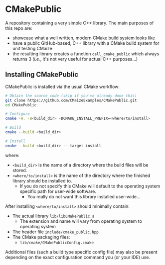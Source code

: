 # CMakePublic
A repository containing a very simple C++ library. The main purposes of this 
repo are:

- showcase what a well written, modern CMake build system looks like
- have a public GitHub-based, C++ library with a CMake build system for unit 
  testing CMaize
- the resulting library creates a function `call_cmake_public` which always
  returns 3 (*i.e.*, it's not very useful for actual C++ purposes...)  

## Installing CMakePublic

CMakePublic is installed via the usual CMake workflow:

```.bash
# Obtain the source code (skip if you've already done this)
git clone https://github.com/CMaizeExamples/CMakePublic.git
cd CMakePublic

# Configure
cmake -H. -B<build_dir> -DCMAKE_INSTALL_PREFIX=<where/to/install>

# Build
cmake --build <build_dir>

# Install
cmake --build <build_dir> -- target install
```

where:

- `<build_dir>` is the name of a directory where the build files will be stored.
- `<where/to/install>` is the name of the directory where the finished library
  should be installed to.
  - If you do not specify this CMake will default to the operating system 
    specific path for user-wide software.
    - You really do not want this library installed user-wide...

After installing `<where/to/install>` should minimally contain:

- The actual library `lib/libCMakePublic.a`
  - The extension and name will vary from operating system to operating system
- The header file `include/cmake_public.hpp`
- The CMake packaging files:
  - `lib/cmake/CMakePublicConfig.cmake`

Additional files (such a build type specific config file) may also be present
depending on the exact configuration command you (or your IDE) use.